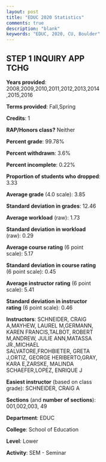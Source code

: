 ```yaml
---
layout: post
title: "EDUC 2020 Statistics"
comments: true
description: "blank"
keywords: "EDUC, 2020, CU, Boulder"
--- 
```

<head>
<script src="https://ajax.googleapis.com/ajax/libs/jquery/2.1.3/jquery.min.js"></script>
<script src="https://dl.dropboxusercontent.com/s/pc42nxpaw1ea4o9/highcharts.js?dl=0"></script>
<!-- <script src="../assets/js/highcharts.js"></script> -->
<style type="text/css">@font-face {
	font-family: "Bebas Neue";
	src: url(https://www.filehosting.org/file/details/544349/BebasNeue%20Regular.otf) format("opentype");
	}
	h1.Bebas { 
		font-family: "Bebas Neue", Verdana, Tahoma;
	}
</style>
</head>
<body>
	<div id="container" style="float: right; width: 45%; height: 88%; margin-left: 2.5%; margin-right: 2.5%;"></div>
	<script language="JavaScript">
		$(document).ready(function() {
		var chart = {type: 'column'};
		var title = {text: 'Grade Distribution'};
		var xAxis = {categories: ['A','B','C','D','F'],crosshair: true};
		var yAxis = {min: 0,title: {text: 'Percentage'}};
		var tooltip = {headerFormat: '<center><b><span style="font-size:20px">{point.key}</span></b></center>',
		               pointFormat: '<td style="padding:0"><b>{point.y:.1f}%</b></td>',
		               footerFormat: '</table>',shared: true,useHTML: true};
		var plotOptions = {column: {pointPadding: 0.0,borderWidth: 0}};  
		var credits = {enabled: false};var series= [{name: 'Percent',data: [91.13,5.81,1.87,0.59,0.59,]}];
		var json = {};
		json.chart = chart;
		json.title = title;
		json.tooltip = tooltip;
		json.xAxis = xAxis;
		json.yAxis = yAxis;  
		json.series = series;
		json.plotOptions = plotOptions;  
		json.credits = credits;
		$('#container').highcharts(json);
	});
	</script>
</body>
			   
## STEP 1 INQUIRY APP TCHG

**Years provided**: 2008,2009,2010,2011,2012,2013,2014,2015,2016

**Terms provided**: Fall,Spring

**Credits**: 1

**RAP/Honors class?** Neither

**Percent grade**: 99.78%

**Percent withdrawn**: 3.6%

**Percent incomplete**: 0.22%

**Proportion of students who dropped**: 3.33

**Average grade** (4.0 scale): 3.85

**Standard deviation in grades**: 12.46

**Average workload** (raw): 1.73

**Standard deviation in workload** (raw): 0.29

**Average course rating** (6 point scale): 5.17

**Standard deviation in course rating** (6 point scale): 0.45

**Average instructor rating** (6 point scale): 5.41

**Standard deviation in instructor rating** (6 point scale): 0.46

**Instructors**: SCHNEIDER, CRAIG A,MAYHEW, LAUREL M,GERMANN, KAREN FRANCIS,TALBOT, ROBERT M,ANDREW, JULIE ANN,MATASSA JR.,MICHAEL SALVATORE,FROHBIETER, GRETA J,ORTIZ, GEORGE HERIBERTO,GRAY, KARA E,ZARSKE, MALINDA SCHAEFER,LOPEZ, ENRIQUE J

**Easiest instructor** (based on class grade): SCHNEIDER, CRAIG A

**Sections** (and **number of sections**): 001,002,003, 49

**Department**: EDUC

**College**: School of Education

**Level**: Lower

**Activity**: SEM - Seminar